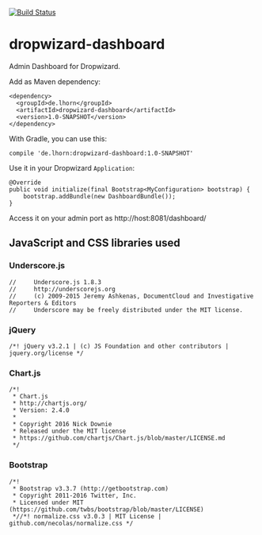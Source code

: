 [![Build Status](https://travis-ci.org/lutzhorn/dropwizard-dashboard.svg?branch=master)](https://travis-ci.org/lutzhorn/dropwizard-dashboard)

# dropwizard-dashboard
Admin Dashboard for Dropwizard.

Add as Maven dependency:

    <dependency>
      <groupId>de.lhorn</groupId>
      <artifactId>dropwizard-dashboard</artifactId>
      <version>1.0-SNAPSHOT</version>
    </dependency>

With Gradle, you can use this:

    compile 'de.lhorn:dropwizard-dashboard:1.0-SNAPSHOT'

Use it in your Dropwizard `Application`:

    @Override
    public void initialize(final Bootstrap<MyConfiguration> bootstrap) {
        bootstrap.addBundle(new DashboardBundle());
    }

Access it on your admin port as http://host:8081/dashboard/

## JavaScript and CSS libraries used

### Underscore.js

    //     Underscore.js 1.8.3
    //     http://underscorejs.org
    //     (c) 2009-2015 Jeremy Ashkenas, DocumentCloud and Investigative Reporters & Editors
    //     Underscore may be freely distributed under the MIT license.


### jQuery

    /*! jQuery v3.2.1 | (c) JS Foundation and other contributors | jquery.org/license */

### Chart.js

    /*!
     * Chart.js
     * http://chartjs.org/
     * Version: 2.4.0
     *
     * Copyright 2016 Nick Downie
     * Released under the MIT license
     * https://github.com/chartjs/Chart.js/blob/master/LICENSE.md
     */

### Bootstrap

    /*!
     * Bootstrap v3.3.7 (http://getbootstrap.com)
     * Copyright 2011-2016 Twitter, Inc.
     * Licensed under MIT (https://github.com/twbs/bootstrap/blob/master/LICENSE)
     *//*! normalize.css v3.0.3 | MIT License | github.com/necolas/normalize.css */

